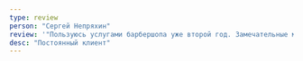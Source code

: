 ```yaml
---
type: review
person: "Сергей Непряхин"
review: '"Пользуюсь услугами барбершопа уже второй год. Замечательные мастера, очень крутая атмосфера, отличная музыка, а с переездом на Немигу добираться стало еще проще! Сидишь, тебя стригут, а за окном — центр Минска! Прикольно =)"'
desc: "Постоянный клиент"
---
```

